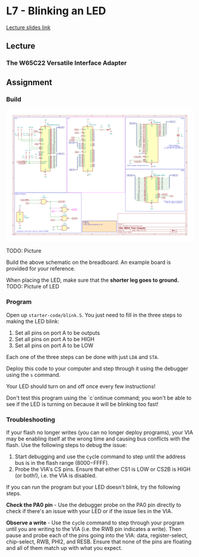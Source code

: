 # L7 - Blinking an LED

[Lecture slides link](https://docs.google.com/presentation/d/1XJLBfR6PPP2InueFuBaYFgk0twesn9Tq_KL_dJ2aHF4/edit?usp=sharing)

## Lecture

### The W65C22 Versatile Interface Adapter

## Assignment

### Build

![Schematic](schematics/via.svg)

TODO: Picture 

Build the above schematic on the breadboard.
An example board is provided for your reference.

When placing the LED,
make sure that the **shorter leg goes to ground.**
TODO: Picture of LED

### Program

Open up `starter-code/blink.S`.
You just need to fill in the three steps to making the LED blink:
1. Set all pins on port A to be outputs
2. Set all pins on port A to be HIGH
3. Set all pins on port A to be LOW

Each one of the three steps can be done with just `LDA` and `STA`.

Deploy this code to your computer and step through it using the debugger
using the `s` command.

Your LED should turn on and off once every few instructions!

<div class="warning">
Don't test this program using the `c`ontinue command;
you won't be able to see if the LED is turning on because it will be blinking too fast!
</div>

### Troubleshooting

If your flash no longer writes (you can no longer deploy programs),
your VIA may be enabling itself at the wrong time
and causing bus conflicts with the flash.
Use the following steps to debug the issue:

1. Start debugging and use the c`y`cle command to step until the address bus is in the flash range ($8000-$FFFF).
2. Probe the VIA's CS pins. Ensure that either CS1 is LOW or CS2B is HIGH (or both!), i.e. the VIA is disabled.

If you can run the program but your LED doesn't blink, try the following steps.

**Check the PA0 pin** - Use the debugger probe on the PA0 pin directly to check if there's an issue with your LED or if the issue lies in the VIA.

**Observe a write** - Use the c`y`cle command to step through your program
until you are writing to the VIA (i.e. the RWB pin indicates a write).
Then pause and probe each of the pins going into the VIA:
data, register-select, chip-select, RWB, PHI2, and RESB.
Ensure that none of the pins are floating and all of them match up with what you expect.